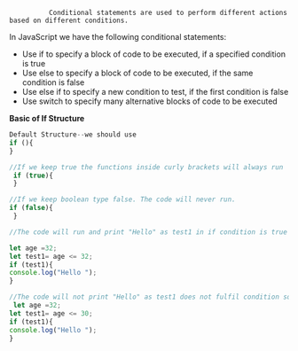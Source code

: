               Conditional statements are used to perform different actions based on different conditions.

In JavaScript we have the following conditional statements:

* Use if to specify a block of code to be executed, if a specified condition is true
* Use else to specify a block of code to be executed, if the same condition is false
* Use else if to specify a new condition to test, if the first condition is false
* Use switch to specify many alternative blocks of code to be executed


**Basic of If Structure**
```js
Default Structure--we should use 
if (){
}

//If we keep true the functions inside curly brackets will always run
 if (true){
 }

//If we keep boolean type false. The code will never run.
if (false){
 }
```
 
 
 ```js
 //The code will run and print "Hello" as test1 in if condition is true
 
 let age =32;
 let test1= age <= 32;
 if (test1){
 console.log("Hello ");
 }
 
 //The code will not print "Hello" as test1 does not fulfil condition so it is false in this scenario.
  let age =32;
 let test1= age <= 30;
 if (test1){
 console.log("Hello ");
 }
 
 ```
